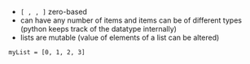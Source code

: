 * `[ , , ]` zero-based
* can have any number of items and items can be of different types (python keeps track of the datatype internally)
* lists are mutable (value of elements of a list can be altered)
```
myList = [0, 1, 2, 3]
```

